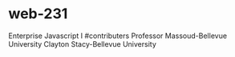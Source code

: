 # web-231
Enterprise Javascript I
#contributers
Professor Massoud-Bellevue University
Clayton Stacy-Bellevue University